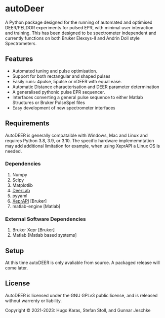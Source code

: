 # autoDeer
A Python package designed for the running of automated and optimised DEER/PELDOR experiments for pulsed EPR, with minimal user interaction and training. This has been designed to be spectrometer independent and currently functions on both Bruker Elexsys-II and Andrin Doll style Spectrometers. 

## Features
- Automated tuning and pulse optimisation.
- Support for both rectangular and shaped pulses
- Easily runs: 4pulse, 5pulse or nDEER with equal ease.
- Automatic Distance characterisation and DEER parameter determination
- A generalised pythonic pulse EPR sequencer.
- Interfaces converting a general pulse sequence to either Matlab Structures or Bruker PulseSpel files 
- Easy development of new spectrometer interfaces

## Requirements
AutoDEER is generally compataible with Windows, Mac and Linux and requires Python 3.8, 3.9, or 3.10.
The specific hardware implememntation may add additional limitation for example,
when using XeprAPI a Linux OS is needed.

### Dependencies
1) Numpy
2) Scipy
3) Matplotlib
4) [DeerLab](https://jeschkelab.github.io/DeerLab/) 
5) pyyaml
6) [XeprAPI](https://github.com/OE-FET/XeprAPI) [Bruker]
7) matlab-engine [Matlab]

### External Software Dependencies
1) Bruker Xepr [Bruker]
2) Matlab [Matlab based systems]

## Setup
At this time autoDEER is only avaliable from source. A packaged release will come later. 

## License
AutoDEER is licensed under the GNU GPLv3 public license, and is released without
warrenty or liability.

Copyright © 2021-2023: Hugo Karas, Stefan Stoll, and Gunnar Jeschke